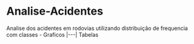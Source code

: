 # Analise-Acidentes
Analise dos acidentes em rodovias utilizando distribuição de frequencia com classes - Graficos |---| Tabelas
